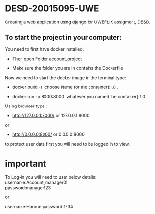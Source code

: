 # DESD-20015095-UWE
Creating a web application using django for UWEFLIX assigment, DESD.

## To start the project in your computer:

You need to first have docker installed.

* Then open Folder account_project

* Make sure the folder you are in contains the Dockerfile

Now we need to start the docker image
in the terminal type:

* docker build -t [choose Name for the container]:1.0 .

* docker run -p 8000:8000 [whatever you named the container]:1.0

Using browser type :

* http://127.0.0.1:8000/  or  127.0.0.1:8000

or 

*  http://0.0.0.0:8000/   or 0.0.0.0:8000

to protect user data first you will need to be logged in to view.

# **important**
To Log-in you will need to user below details:
username:Account_manager01   
password:manager123

or 

username:Haroun 
password:1234
